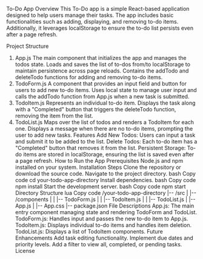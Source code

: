 To-Do App
Overview
This To-Do app is a simple React-based application designed to help users manage their tasks. The app includes basic functionalities such as adding, displaying, and removing to-do items. Additionally, it leverages localStorage to ensure the to-do list persists even after a page refresh.

Project Structure
1. App.js
The main component that initializes the app and manages the todos state.
Loads and saves the list of to-dos from/to localStorage to maintain persistence across page reloads.
Contains the addTodo and deleteTodo functions for adding and removing to-do items.
2. TodoForm.js
A component that provides an input field and button for users to add new to-do items.
Uses local state to manage user input and calls the addTodo function from App.js when a new task is submitted.
3. TodoItem.js
Represents an individual to-do item.
Displays the task along with a "Completed" button that triggers the deleteTodo function, removing the item from the list.
4. TodoList.js
Maps over the list of todos and renders a TodoItem for each one.
Displays a message when there are no to-do items, prompting the user to add new tasks.
Features
Add New Todos: Users can input a task and submit it to be added to the list.
Delete Todos: Each to-do item has a "Completed" button that removes it from the list.
Persistent Storage: To-do items are stored in localStorage, ensuring the list is saved even after a page refresh.
How to Run the App
Prerequisites
Node.js and npm installed on your system.
Installation Steps
Clone the repository or download the source code.
Navigate to the project directory.
bash
Copy code
cd your-todo-app-directory
Install dependencies.
bash
Copy code
npm install
Start the development server.
bash
Copy code
npm start
Directory Structure
lua
Copy code
/your-todo-app-directory
|-- /src
|   |-- /components
|   |   |-- TodoForm.js
|   |   |-- TodoItem.js
|   |   |-- TodoList.js
|   |-- App.js
|   |-- App.css
|-- package.json
File Descriptions
App.js: The main entry component managing state and rendering TodoForm and TodoList.
TodoForm.js: Handles input and passes the new to-do item to App.js.
TodoItem.js: Displays individual to-do items and handles item deletion.
TodoList.js: Displays a list of TodoItem components.
Future Enhancements
Add task editing functionality.
Implement due dates and priority levels.
Add a filter to view all, completed, or pending tasks.
License